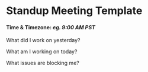 # Standup Meeting Template

#### Time & Timezone: *eg. 9:00 AM PST*


What did I work on yesterday?

What am I working on today?

What issues are blocking me?